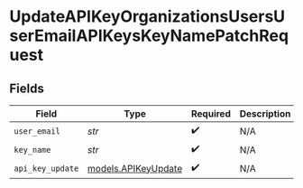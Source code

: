 # UpdateAPIKeyOrganizationsUsersUserEmailAPIKeysKeyNamePatchRequest


## Fields

| Field                                            | Type                                             | Required                                         | Description                                      |
| ------------------------------------------------ | ------------------------------------------------ | ------------------------------------------------ | ------------------------------------------------ |
| `user_email`                                     | *str*                                            | :heavy_check_mark:                               | N/A                                              |
| `key_name`                                       | *str*                                            | :heavy_check_mark:                               | N/A                                              |
| `api_key_update`                                 | [models.APIKeyUpdate](../models/apikeyupdate.md) | :heavy_check_mark:                               | N/A                                              |